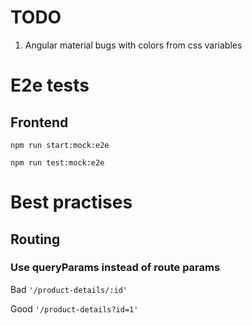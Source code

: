 # TODO

1. Angular material bugs with colors from css variables

# E2e tests

## Frontend

`npm run start:mock:e2e`

`npm run test:mock:e2e`

# Best practises

## Routing

### Use queryParams instead of route params

Bad
`'/product-details/:id'`

Good
`'/product-details?id=1'`
